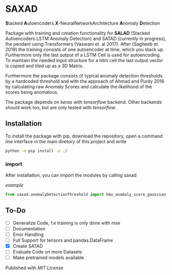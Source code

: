 # SAXAD

**S**tacked **A**utoencoders **X**-NeuralNetworkArchitecture **A**nomaly **D**etection

Package with training and creation functionality for **SALAD** (Stacked Autoencoders LSTM Anomaly Detection) and SATAD (currently in progress), the pendant using Transformers (Vaswani et. al 2017). After (Sagheeb et. 2019) the training consists of one autoencoder at time, which you stack up. Furthermore only the last output of a LSTM Cell is used for autoencoding. To maintain the needed input structure for a lstm cell the last output vector is copied and tiled up as a 3D Matrix.  

Furthermore the package consists of typical anomaly detection thresholds by a hardcoded threshold and with the approach of Ahmad and Purdy 2016 by calculating raw Anomaly Scores and calculate the likelihood of the scores being anomalous.

The package depends on *keras* with *tensorflow* backend. Other backends should work too, but are only tested with *tensorflow*.  

## Installation

To install the package with pip, download the repository, open a command line interface in the main diretory of this project and write

```bash
python -m pip install -e ./
```

### import

After installation, you can import the modules by calling saxad

*example*

```python
from saxad.anomalyDetectionThreshold import hmu_anomaly_score_gaussian_tail_probability_threshold
```

## To-Do
- [ ] Generalize Code, f.e training is only done with *mse*
- [ ] Documentation
- [ ] Error Handling
- [ ] Full Support for tensors and pandas.DataFrame
- [x] Create SATAD
- [ ] Evaluate Code on more Datasets
- [ ] Make pretrained models available

Published with *MIT License*
